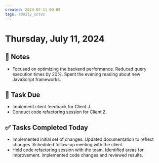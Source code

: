 ```yaml
---
created: 2024-07-11 00:00
tags: #daily_notes
---
```


# Thursday, July 11, 2024

## 📓 Notes
- Focused on optimizing the backend performance. Reduced query execution times by 20%. Spent the evening reading about new JavaScript frameworks.

## 📅 Task Due
- Implement client feedback for Client J.
- Conduct code refactoring session for Client Z.

## ✅ Tasks Completed Today
- Implemented initial set of changes. Updated documentation to reflect changes. Scheduled follow-up meeting with the client.
- Held code refactoring session with the team. Identified areas for improvement. Implemented code changes and reviewed results.